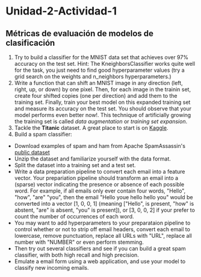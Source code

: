 # Unidad-2-Actividad-1

## Métricas de evaluación de modelos de clasificación

1. Try to build a classifier for the MNIST data set that achieves over 97% accuracy on the test set. Hint: The KneighborsClassifier works quite well for the task, you just need to find good hyperparameter values (try a grid search on the weights and n_neighbors hyperparameters.)
2. Write a function that can shift an MNIST image in any direction (left, right, up, or down) by one pixel. Then, for each image in the trainin set, create four shifted copies (one per direction) and add them to the training set. Finally, train your best model on this expanded training set and measure its accuracy on the test set. You should observe that your model performs even better now!. This technique of artificially growing the training set is called *data augmentation* or *training set expansion*.
3. Tackle the **Titanic** dataset. A great place to start is on [Kaggle](https://www.kaggle.com/c/titanic).
4. Build a spam classifier:
  * Download examples of spam and ham from Apache SpamAssassin's [public dataset](https://spamassassin.apache.org/old/publiccorpus/)
  * Unzip the dataset and familiarize yourself with the data format.
  * Split the dataset into a training set and a test set.
  * Write a data preparation pipeline to convert each email into a feature vector. Your prepariation pipeline should transform an email into a (sparse) vector indicating the presence or absence of each possible word. For example, if all emails only ever contain four words, "Hello", "how", "are" "you", then the email "Hello youe hello hello you" would be converted into a vector [1, 0, 0, 1] (meaning ["Hello", is present, "how" is abstent, "are" is absent, "you" is present]), or [3, 0, 0, 2] if your prefer to count the number of occurrences of each word.
  * You may want to add hyperparameters to your preparataion pipeline to control whether or not to strip off email headers, convert each email to lowercase, remove punctuation, replace all URLs with "URL", replace all number with "NUMBER" or even perform stemming.
  * Then try out several classifiers and see if you can build a great spam classifier, with both high recall and high precision.
  * Emulate a email form using a web application, and use your model to classify new incoming emails.
